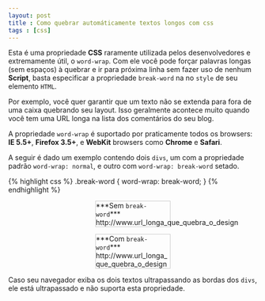 ```yaml
---
layout: post
title : Como quebrar automáticamente textos longos com css
tags : [css]
---
```

Esta é uma propriedade **CSS** raramente utilizada pelos desenvolvedores e extremamente útil, o <code>word-wrap</code>. Com ele você pode forçar palavras longas (sem espaços) à quebrar e ir para próxima linha sem fazer uso de nenhum **Script**, basta especificar a propriedade <code>break-word</code> na no <code>style</code> de seu elemento <code>HTML</code>.

Por exemplo, você quer garantir que um texto não se extenda para fora de uma caixa quebrando seu layout. Isso geralmente acontece muito quando você tem uma URL longa na lista dos comentários do seu blog.

A propriedade <code>word-wrap</code> é suportado por praticamente todos os browsers: **IE 5.5+**, **Firefox 3.5+**, e **WebKit** browsers como **Chrome** e **Safari**.

A seguir é dado um exemplo contendo dois <code>divs</code>, um com a propriedade padrão <code>word-wrap: normal</code>, e outro com <code>word-wrap: break-word</code> setado.

{% highlight css %}
.break-word {
  word-wrap: break-word;
}
{% endhighlight %}

<div style="word-wrap:normal; width:150px; margin:1em auto; border:1px solid #ccc;">
***Sem <code>break-word</code>***
http://www.url_longa_que_quebra_o_design
</div>

<div style="word-wrap:break-word; width:150px; margin:1em auto; border:1px solid #ccc;">
***Com <code>break-word</code>***
http://www.url_longa_que_quebra_o_design
</div>

Caso seu navegador exiba os dois textos ultrapassando as bordas dos <code>divs</code>, ele está ultrapassado e não suporta esta propriedade.